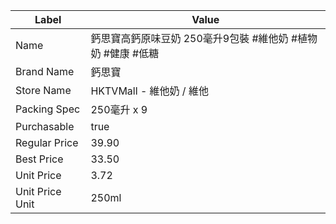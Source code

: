 | Label           | Value                                |
| --------------- | ------------------------------------ |
| Name            | 鈣思寶高鈣原味豆奶 250毫升9包裝 #維他奶 #植物奶 #健康 #低糖 |
| Brand Name      | 鈣思寶                                  |
| Store Name      | HKTVMall - 維他奶 / 維他                  |
| Packing Spec    | 250毫升 x 9                            |
| Purchasable     | true                                 |
| Regular Price   | 39.90                                |
| Best Price      | 33.50                                |
| Unit Price      | 3.72                                 |
| Unit Price Unit | 250ml                                |
